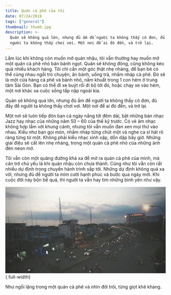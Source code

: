 ```yaml
---
title: Quán cà phê của tôi
date: 07/24/2018
tags: ["general"]
thumbnail: thumb.jpg
description: >-
  Quán sẽ không quá lớn, nhưng đủ ấm để người ta không thấy cô đơn, đủ đầy để
  người ta không thấy chơi vơi. Một nơi để ai đó đến, và trở lại.
---
```


Lắm lúc khi không còn muốn mở quán nhậu, tôi vẫn thường hay muốn mở một quán cà phê nhỏ bán bánh ngọt. Quán sẽ không đông, cũng không kéo quá nhiều khách hàng. Tôi chỉ cần một góc thật nhẹ nhàng, để bạn bè có thể cùng nhau ngồi trò chuyện, ăn bánh, uống trà, nhấm nháp cà phê. Đó sẽ là một cửa hàng cà phê và bánh nhỏ, nằm khuất trong 1 con hẻm ở trung tâm Sài Gòn. Bạn có thể đi xe buýt rồi đi bộ tới đó, hoặc chạy xe vào hẻm, một nơi khác xa cuộc sống tấp nập ngoài kia.

Quán sẽ không quá lớn, nhưng đủ ấm để người ta không thấy cô đơn, đủ đầy để người ta không thấy chơi vơi. Một nơi để ai đó đến, và trở lại.

Một nơi sẽ luôn tiếp đón bạn cả ngày nắng tới đêm dài, bật những bản nhạc Jazz hay nhạc của những năm 50 – 60 của thế kỷ trước. Có vẻ âm nhạc không hợp lắm với khung cảnh, nhưng tôi vẫn muốn đan xen mọi thứ vào nhau. Kiểu như bạn gọi món, nhấm nháp từng chút một và nghe ca sĩ hát rõ ràng từng từ một. Không phải kiểu nhạc xình xập, dồn dập bây giờ. Những giai điệu sẽ cất lên nhẹ nhàng, trong một quán cà phê nhỏ của những ánh đèn neon mờ.

Tôi vẫn còn một quãng đường khá xa để mở ra quán cà phê của mình, mà cản trở chủ yếu là khi quán nhậu còn chưa thành. Cũng như tôi vẫn còn rất nhiều dự định trong chuyến hành trình sắp tới. Những dự định không quá xa vời, nhưng đủ để người ta mỉm cười hạnh phúc và bước qua ngày mới. Khi cuộc đời này bộn bề quá, thì người ta vẫn hay tìm những bình yên như vậy.

!["Old vibe from district 12"](./thumb.jpg){.full-width}

Như ngồi lặng trong một quán cà phê và nhìn đời trôi, từng giọt khẽ khàng.

